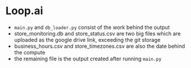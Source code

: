 # Loop.ai


- `main.py` and `db_loader.py` consist of the work behind the output
- store_monitoring.db and store_status.csv are two big files which are uploaded as the google drive link, exceeding the git storage
- business_hours.csv and store_timezones.csv are also the date behind the compute
- the remaining file is the output created after running `main.py`

